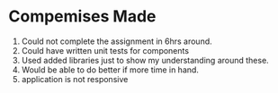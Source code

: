 # Compemises Made

1. Could not complete the assignment in 6hrs around.
2. Could have written unit tests for components
3. Used added libraries just to show my understanding around these.
4. Would be able to do better if more time in hand.
5. application is not responsive